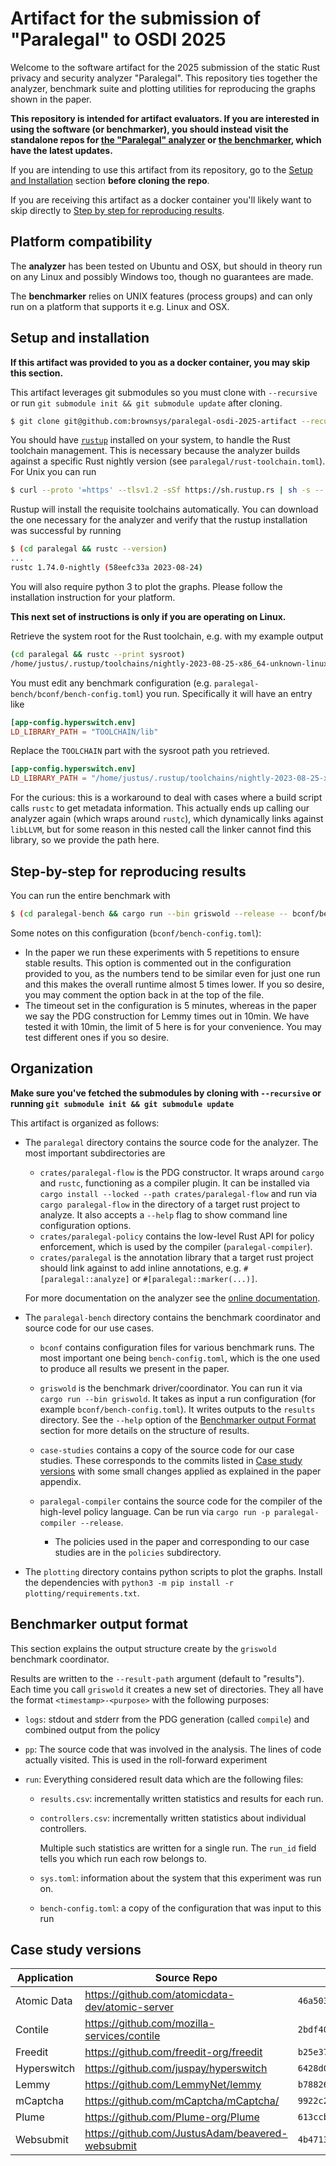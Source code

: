 # Artifact for the submission of "Paralegal" to OSDI 2025

Welcome to the software artifact for the 2025 submission of the static Rust
privacy and security analyzer "Paralegal". This repository ties together the
analyzer, benchmark suite and plotting utilities for reproducing the
graphs shown in the paper.

**This repository is intended for artifact evaluators. If you are interested in
using the software (or benchmarker), you should instead visit the standalone
repos for [the "Paralegal" analyzer](https://github.com/brownsys/paralegal) or
[the benchmarker](https://github.com/brownsys/paralegal-bench), which
have the latest updates.**

If you are intending to use this artifact from its repository, go to the [Setup
and Installation](#setup-and-installation) section **before cloning the repo**.

If you are receiving this artifact as a docker container you'll likely want to
skip directly to [Step by step for reproducing
results](#step-by-step-for-reproducing-results).

## Platform compatibility

The **analyzer** has been tested on Ubuntu and OSX, but should in theory run on any
Linux and possibly Windows too, though no guarantees are made.

The **benchmarker** relies on UNIX features (process groups) and can only run on a
platform that supports it e.g. Linux and OSX.

## Setup and installation

**If this artifact was provided to you as a docker container, you may skip this section.**

This artifact leverages git submodules so you must clone with `--recursive` or
run `git submodule init && git submodule update` after cloning.

```bash
$ git clone git@github.com:brownsys/paralegal-osdi-2025-artifact --recursive
```

You should have [`rustup`](https://rustup.rs/) installed on your system, to
handle the Rust toolchain management. This is necessary because the analyzer
builds against a specific Rust nightly version (see
`paralegal/rust-toolchain.toml`). For Unix you can run 

```bash
$ curl --proto '=https' --tlsv1.2 -sSf https://sh.rustup.rs | sh -s -- --default-toolchain none
```

Rustup will install the requisite toolchains automatically. You can download the
one necessary for the analyzer and verify that the rustup installation was
successful by running

```bash
$ (cd paralegal && rustc --version)
...
rustc 1.74.0-nightly (58eefc33a 2023-08-24)
```

You will also require python 3 to plot the graphs. Please follow the installation
instruction for your platform.

**This next set of instructions is only if you are operating on Linux.** 

Retrieve the system root for the Rust toolchain, e.g. with my example output

```bash
(cd paralegal && rustc --print sysroot)
/home/justus/.rustup/toolchains/nightly-2023-08-25-x86_64-unknown-linux-gnu
```

You must edit any benchmark configuration (e.g.
`paralegal-bench/bconf/bench-config.toml`) you run. Specifically it will have an
entry like 

```toml
[app-config.hyperswitch.env]
LD_LIBRARY_PATH = "TOOLCHAIN/lib"
```

Replace the `TOOLCHAIN` part with the sysroot path you retrieved.

```toml
[app-config.hyperswitch.env]
LD_LIBRARY_PATH = "/home/justus/.rustup/toolchains/nightly-2023-08-25-x86_64-unknown-linux-gnu/lib"
```

For the curious: this is a workaround to deal with cases where a build script
calls `rustc` to get metadata information. This actually ends up calling our
analyzer again (which wraps around `rustc`), which dynamically links against
`libLLVM`, but for some reason in this nested call the linker cannot find this
library, so we provide the path here.

## Step-by-step for reproducing results

You can run the entire benchmark with

```bash
$ (cd paralegal-bench && cargo run --bin griswold --release -- bconf/bench-config.toml)
```

Some notes on this configuration (`bconf/bench-config.toml`):

- In the paper we run these experiments with 5 repetitions to ensure stable
  results. This option is commented out in the configuration provided to you, as
  the numbers tend to be similar even for just one run and this makes the
  overall runtime almost 5 times lower. If you so desire, you may comment the
  option back in at the top of the file.
- The timeout set in the configuration is 5 minutes, whereas in the paper we say
  the PDG construction for Lemmy times out in 10min. We have tested it with
  10min, the limit of 5 here is for your convenience. You may test different
  ones if you so desire.

## Organization

**Make sure you've fetched the submodules by cloning with `--recursive` or
running `git submodule init && git submodule update`**

This artifact is organized as follows:

- The `paralegal` directory contains the source code for the analyzer. The most
  important subdirectories are

  - `crates/paralegal-flow` is the PDG constructor. It wraps around `cargo` and
    `rustc`, functioning as a compiler plugin. It can be installed via `cargo
    install --locked --path crates/paralegal-flow` and run via `cargo
    paralegal-flow` in the directory of a target rust project to analyze. It
    also accepts a `--help` flag to show command line configuration options.
  - `crates/paralegal-policy` contains the low-level Rust API for policy
    enforcement, which is used by the compiler (`paralegal-compiler`).
  - `crates/paralegal` is the annotation library that a target rust project
    should link against to add inline annotations, e.g. `#[paralegal::analyze]`
    or `#[paralegal::marker(...)]`.

  For more documentation on the analyzer see the [online
  documentation](https://brownsys.github.io/paralegal).

- The `paralegal-bench` directory contains the benchmark coordinator and source
  code for our use cases.

  - `bconf` contains configuration files for various benchmark runs. The most
    important one being `bench-config.toml`, which is the one used to produce
    all results we present in the paper.
  - `griswold` is the benchmark driver/coordinator. You can run it via `cargo
    run --bin griswold`. It takes as input a run configuration (for example
    `bconf/bench-config.toml`). It writes outputs to the `results` directory.
    See the `--help` option of the [Benchmarker output
    Format](#benchmarker-output-format) section for more details on the
    structure of results.
  - `case-studies` contains a copy of the source code for our case studies.
    These corresponds to the commits listed in [Case study
    versions](#case-study-versions) with some small changes applied as explained
    in the paper appendix.
  - `paralegal-compiler` contains the source code for the compiler of the
    high-level policy language. Can be run via `cargo run -p
    paralegal-compiler --release`.

    - The policies used in the paper and corresponding to our case studies are
      in the `policies` subdirectory.

- The `plotting` directory contains python scripts to plot the graphs. Install
  the dependencies with `python3 -m pip install -r plotting/requirements.txt`.

## Benchmarker output format

This section explains the output structure create by the `griswold` benchmark coordinator.

Results are written to the `--result-path` argument (default to "results"). Each
time you call `griswold` it creates a new set of directories. They all have
the format `<timestamp>-<purpose>` with the following purposes:

- `logs`: stdout and stderr from the PDG generation (called `compile`) and
  combined output from the policy 
  
- `pp`: The source code that was involved in the analysis. The lines of code
  actually visited. This is used in the roll-forward experiment
- `run`: Everything considered result data which are the following files:

  - `results.csv`: incrementally written statistics and results for each run.
  - `controllers.csv`: incrementally written statistics about individual
    controllers. 
    
    Multiple such statistics are written for a single run. The `run_id` field
    tells you which run each row belongs to. 
  - `sys.toml`: information about the system that this experiment was run on.
  - `bench-config.toml`: a copy of the configuration that was input to this run

## Case study versions

| Application | Source Repo | Commit |
| --- | --- | --- |
| Atomic Data | https://github.com/atomicdata-dev/atomic-server | `46a503adbfc52678c97e52f6e8cfaf541aa6492d` |
| Contile | https://github.com/mozilla-services/contile | `2bdf4072925d199c1b75d1f76f656c34325e5e8a` |
| Freedit | https://github.com/freedit-org/freedit | `b25e3781a8f46506046bb92f9bfc1ce85a9c9b6d` |
| Hyperswitch | https://github.com/juspay/hyperswitch | `6428d07f983026245159de4147b62bc0fc018165` |
| Lemmy | https://github.com/LemmyNet/lemmy | `b78826c2c80567192b4e2ce5f8714a094299be04` |
| mCaptcha | https://github.com/mCaptcha/mCaptcha/ | `9922c233220751e9611b42414ecd82fcde757480` |
| Plume | https://github.com/Plume-org/Plume | `613ccbcd945618cce624725aee3e2997cbf6de38` |
| Websubmit | https://github.com/JustusAdam/beavered-websubmit | `4b4713845494b14e92b01c05ec32e7d429eb524f` |